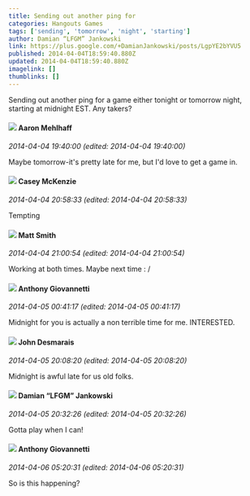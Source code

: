 ```yaml
---
title: Sending out another ping for
categories: Hangouts Games
tags: ['sending', 'tomorrow', 'night', 'starting']
author: Damian “LFGM” Jankowski
link: https://plus.google.com/+DamianJankowski/posts/LgpYE2bYVU5
published: 2014-04-04T18:59:40.880Z
updated: 2014-04-04T18:59:40.880Z
imagelink: []
thumblinks: []
---
```


Sending out another ping for a game either tonight or tomorrow night, starting at midnight EST. Any takers?
<div id='comment z13pfdzzgoziexqfp235jnmqfkmbs53yc04'>
  <h4><img src='{{site.baseurl}}//images/avatars/104596942949609710595_photo.jpg'> Aaron Mehlhaff</h4>
      <p><cite>2014-04-04 19:40:00 (edited: 2014-04-04 19:40:00)</cite></p>
        <p>Maybe tomorrow-it&#39;s pretty late for me, but I&#39;d love to get a game in.</p>
</div>
        

<div id='comment z13pfdzzgoziexqfp235jnmqfkmbs53yc04'>
  <h4><img src='{{site.baseurl}}//images/avatars/107341309298688522790_photo.jpg'> Casey McKenzie</h4>
      <p><cite>2014-04-04 20:58:33 (edited: 2014-04-04 20:58:33)</cite></p>
        <p>Tempting</p>
</div>
        

<div id='comment z13pfdzzgoziexqfp235jnmqfkmbs53yc04'>
  <h4><img src='{{site.baseurl}}//images/avatars/114058978089705547111_photo.jpg'> Matt Smith</h4>
      <p><cite>2014-04-04 21:00:54 (edited: 2014-04-04 21:00:54)</cite></p>
        <p>Working at both times. Maybe next time : /</p>
</div>
        

<div id='comment z13pfdzzgoziexqfp235jnmqfkmbs53yc04'>
  <h4><img src='{{site.baseurl}}//images/avatars/112155385682843462205_photo.jpg'> Anthony Giovannetti</h4>
      <p><cite>2014-04-05 00:41:17 (edited: 2014-04-05 00:41:17)</cite></p>
        <p>Midnight for you is actually a non terrible time for me. INTERESTED. </p>
</div>
        

<div id='comment z13pfdzzgoziexqfp235jnmqfkmbs53yc04'>
  <h4><img src='{{site.baseurl}}//images/avatars/100940863250029183316_photo.jpg'> John Desmarais</h4>
      <p><cite>2014-04-05 20:08:20 (edited: 2014-04-05 20:08:20)</cite></p>
        <p>Midnight is awful late for us old folks.</p>
</div>
        

<div id='comment z13pfdzzgoziexqfp235jnmqfkmbs53yc04'>
  <h4><img src='{{site.baseurl}}//images/avatars/100476170927206311405_photo.jpg'> Damian “LFGM” Jankowski</h4>
      <p><cite>2014-04-05 20:32:26 (edited: 2014-04-05 20:32:26)</cite></p>
        <p>Gotta play when I can!</p>
</div>
        

<div id='comment z13pfdzzgoziexqfp235jnmqfkmbs53yc04'>
  <h4><img src='{{site.baseurl}}//images/avatars/112155385682843462205_photo.jpg'> Anthony Giovannetti</h4>
      <p><cite>2014-04-06 05:20:31 (edited: 2014-04-06 05:20:31)</cite></p>
        <p>So is this happening?</p>
</div>
        